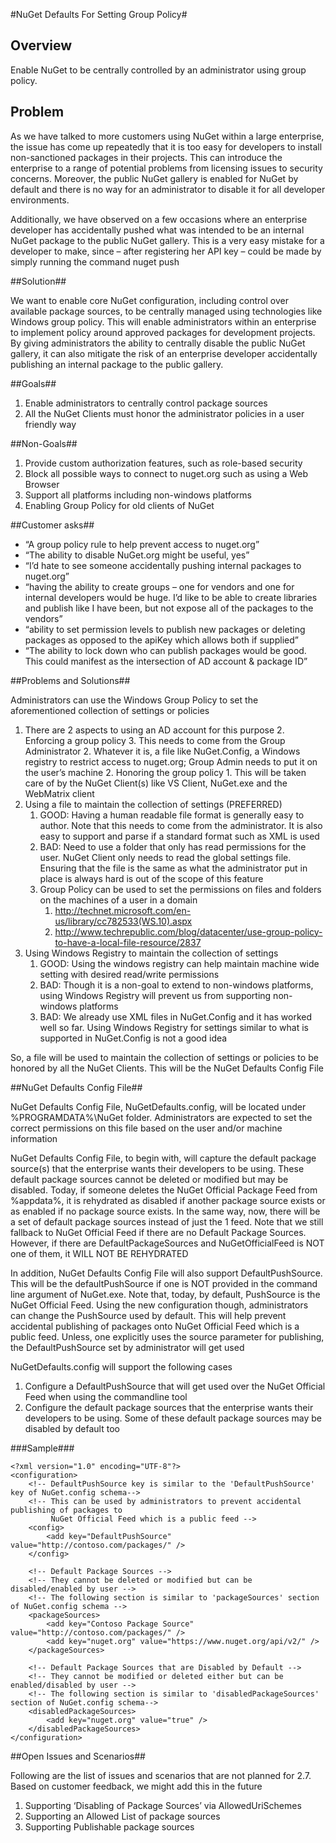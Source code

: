 #NuGet Defaults For Setting Group Policy#

## Overview ##
Enable NuGet to be centrally controlled by an administrator using group policy.

## Problem ##
As we have talked to more customers using NuGet within a large enterprise, the issue has come up repeatedly that it is too easy for developers to install non-sanctioned packages in their projects. This can introduce the enterprise to a range of potential problems from licensing issues to security concerns. Moreover, the public NuGet gallery is enabled for NuGet by default and there is no way for an administrator to disable it for all developer environments.

Additionally, we have observed on a few occasions where an enterprise developer has accidentally pushed what was intended to be an internal NuGet package to the public NuGet gallery. This is a very easy mistake for a developer to make, since – after registering her API key – could be made by simply running the command nuget push <package>

##Solution##

We want to enable core NuGet configuration, including control over available package sources, to be centrally managed using technologies like Windows group policy. This will enable administrators within an enterprise to implement policy around approved packages for development projects. By giving administrators the ability to centrally disable the public NuGet gallery, it can also mitigate the risk of an enterprise developer accidentally publishing an internal package to the public gallery.

##Goals##
1.	Enable administrators to centrally control package sources
2.	All the NuGet Clients must honor the administrator policies in a user friendly way

##Non-Goals##
1. Provide custom authorization features, such as role-based security
2. Block all possible ways to connect to nuget.org such as using a Web Browser
3. Support all platforms including non-windows platforms
4. Enabling Group Policy for old clients of NuGet

##Customer asks##


- “A group policy rule to help prevent access to nuget.org”
- “The ability to disable NuGet.org might be useful, yes”
- “I’d hate to see someone accidentally pushing internal packages to nuget.org”
- “having the ability to create groups – one for vendors and one for internal developers would be huge.  I’d like to be able to create libraries and publish like I have been, but not expose all of the packages to the vendors”
- “ability to set permission levels to publish new packages or deleting packages as opposed to the apiKey which allows both if supplied”
- “The ability to lock down who can publish packages would be good. This could manifest as the intersection of AD account & package ID”

##Problems and Solutions##

Administrators can use the Windows Group Policy to set the aforementioned collection of settings or policies

1.	There are 2 aspects to using an AD account for this purpose
	2.	Enforcing a group policy
		3.	This needs to come from the Group Administrator
		2.	Whatever it is, a file like NuGet.Config, a Windows registry to restrict access to nuget.org; Group Admin needs to put it on the user’s machine
	2.	Honoring the group policy
		1.	This will be taken care of by the NuGet Client(s) like VS Client, NuGet.exe and the WebMatrix client
2.	Using a file to maintain the collection of settings (PREFERRED)
	1.	GOOD: Having a human readable file format is generally easy to author. Note that this needs to come from the administrator. It is also easy to support and parse if a standard format such as XML is used
	2.	BAD: Need to use a folder that only has read permissions for the user. NuGet Client only needs to read the global settings file. Ensuring that the file is the same as what the administrator put in place is always hard is out of the scope of this feature
	3.	Group Policy can be used to set the permissions on files and folders on the machines of a user in a domain
		1.	http://technet.microsoft.com/en-us/library/cc782533(WS.10).aspx
		2.	http://www.techrepublic.com/blog/datacenter/use-group-policy-to-have-a-local-file-resource/2837
3.	Using Windows Registry to maintain the collection of settings
	1.	GOOD: Using the windows registry can help maintain machine wide setting with desired read/write permissions
	2.	BAD: Though it is a non-goal to extend to non-windows platforms, using Windows Registry will prevent us from supporting non-windows platforms
	3.	BAD: We already use XML files in NuGet.Config and it has worked well so far. Using Windows Registry for settings similar to what is supported in NuGet.Config is not a good idea

So, a file will be used to maintain the collection of settings or policies to be honored by all the NuGet Clients. This will be the NuGet Defaults Config File

##NuGet Defaults Config File##

NuGet Defaults Config File, NuGetDefaults.config, will be located under %PROGRAMDATA%\NuGet folder. Administrators
are expected to set the correct permissions on this file based on the user and/or machine information

NuGet Defaults Config File, to begin with, will capture the default package source(s) that the enterprise wants their developers to be using. These default package sources cannot be deleted or modified but may be disabled.
Today, if someone deletes the NuGet Official Package Feed from %appdata%, it is rehydrated as disabled if another package source exists or as enabled if no package source exists. In the same way, now, there will be a set of default package sources instead of just the 1 feed. Note that we still fallback to NuGet Official Feed if there are no Default Package Sources.
However, if there are DefaultPackageSources and NuGetOfficialFeed is NOT one of them, it WILL NOT BE REHYDRATED

In addition, NuGet Defaults Config File will also support DefaultPushSource. This will be the defaultPushSource if one is NOT provided in the command line argument of NuGet.exe.
Note that, today, by default, PushSource is the NuGet Official Feed. Using the new configuration though, administrators can change the PushSource used by default. This will help prevent accidental publishing of packages onto NuGet Official Feed which is a public feed.
Unless, one explicitly uses the source parameter for publishing, the DefaultPushSource set by administrator will get used

NuGetDefaults.config will support the following cases

1. Configure a DefaultPushSource that will get used over the NuGet Official Feed when using the commandline tool
2. Configure the default package sources that the enterprise wants their developers to be using.
   Some of these default package sources may be disabled by default too

###Sample###

	<?xml version="1.0" encoding="UTF-8"?>
	<configuration>
		<!-- DefaultPushSource key is similar to the 'DefaultPushSource' key of NuGet.config schema-->
		<!-- This can be used by administrators to prevent accidental publishing of packages to 
		     NuGet Official Feed which is a public feed -->
		<config>
			<add key="DefaultPushSource" value="http://contoso.com/packages/" />
		</config>
	
		<!-- Default Package Sources -->
		<!-- They cannot be deleted or modified but can be disabled/enabled by user -->
		<!-- The following section is similar to 'packageSources' section of NuGet.config schema -->
		<packageSources>
			<add key="Contoso Package Source" value="http://contoso.com/packages/" />
			<add key="nuget.org" value="https://www.nuget.org/api/v2/" />
		</packageSources>

		<!-- Default Package Sources that are Disabled by Default -->
		<!-- They cannot be modified or deleted either but can be enabled/disabled by user -->
		<!-- The following section is similar to 'disabledPackageSources' section of NuGet.config schema-->
		<disabledPackageSources>
			<add key="nuget.org" value="true" />
		</disabledPackageSources>
	</configuration>


##Open Issues and Scenarios##

Following are the list of issues and scenarios that are not planned for 2.7. Based on customer feedback, we might add this in the future

1. Supporting ‘Disabling of Package Sources’ via AllowedUriSchemes
1. Supporting an Allowed List of package sources
1. Supporting Publishable package sources
